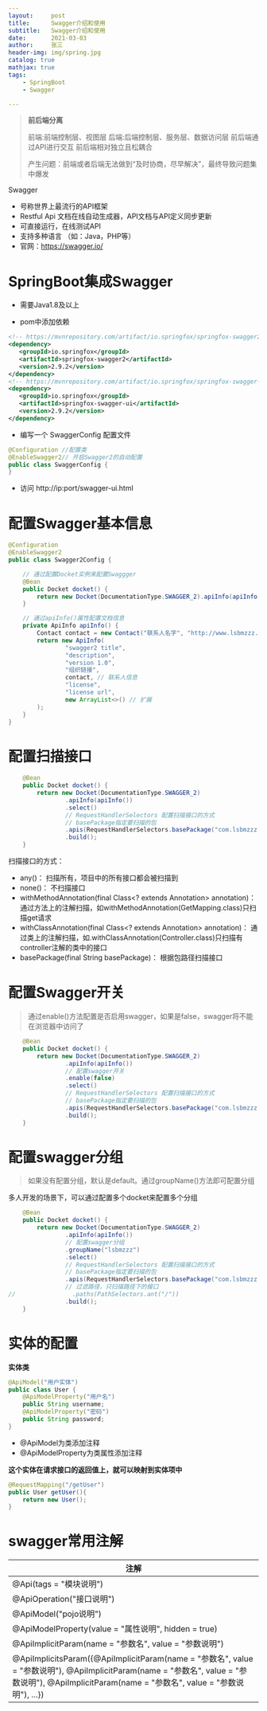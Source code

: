 ```yaml
---
layout:     post
title:      Swagger介绍和使用
subtitle:   Swagger介绍和使用
date:       2021-03-03
author:     张三
header-img: img/spring.jpg
catalog: true
mathjax: true
tags:
    - SpringBoot
    - Swagger

---
```


> **前后端分离**
>
> 前端:前端控制层、视图层
> 后端:后端控制层、服务层、数据访问层
> 前后端通过API进行交互
> 前后端相对独立且松耦合
> 
> 产生问题：前端或者后端无法做到“及时协商，尽早解决”，最终导致问题集中爆发

Swagger

- 号称世界上最流行的API框架
- Restful Api 文档在线自动生成器，API文档与API定义同步更新
- 可直接运行，在线测试API
- 支持多种语言 （如：Java，PHP等）
- 官网：https://swagger.io/

# SpringBoot集成Swagger

- 需要Java1.8及以上

- pom中添加依赖

```xml
<!-- https://mvnrepository.com/artifact/io.springfox/springfox-swagger2 -->
<dependency>
   <groupId>io.springfox</groupId>
   <artifactId>springfox-swagger2</artifactId>
   <version>2.9.2</version>
</dependency>
<!-- https://mvnrepository.com/artifact/io.springfox/springfox-swagger-ui -->
<dependency>
   <groupId>io.springfox</groupId>
   <artifactId>springfox-swagger-ui</artifactId>
   <version>2.9.2</version>
</dependency>
```

- 编写一个 SwaggerConfig 配置文件

```java
@Configuration //配置类
@EnableSwagger2// 开启Swagger2的自动配置
public class SwaggerConfig {  
}
```

- 访问 http://ip:port/swagger-ui.html 

# 配置Swagger基本信息

```java
@Configuration
@EnableSwagger2
public class Swagger2Config {

    // 通过配置Docket实例来配置Swaggger
    @Bean
    public Docket docket() {
        return new Docket(DocumentationType.SWAGGER_2).apiInfo(apiInfo());
    }

    // 通过apiInfo()属性配置文档信息
    private ApiInfo apiInfo() {
        Contact contact = new Contact("联系人名字", "http://www.lsbmzzz.cn", "联系人邮箱");
        return new ApiInfo(
                "swagger2 title",
                "description",
                "version 1.0",
                "组织链接",
                contact, // 联系人信息
                "license",
                "license url",
                new ArrayList<>() // 扩展
        );
    }
}
```

# 配置扫描接口

```java
    @Bean
    public Docket docket() {
        return new Docket(DocumentationType.SWAGGER_2)
                .apiInfo(apiInfo())
                .select()
                // RequestHandlerSelectors 配置扫描接口的方式
                // basePackage指定要扫描的包
                .apis(RequestHandlerSelectors.basePackage("com.lsbmzzz.admin"))
                .build();
    }
```

扫描接口的方式：

- any()： 扫描所有，项目中的所有接口都会被扫描到
- none()： 不扫描接口 
- withMethodAnnotation(final Class<? extends Annotation> annotation)： 通过方法上的注解扫描，如withMethodAnnotation(GetMapping.class)只扫描get请求
- withClassAnnotation(final Class<? extends Annotation> annotation)： 通过类上的注解扫描，如.withClassAnnotation(Controller.class)只扫描有controller注解的类中的接口
- basePackage(final String basePackage)：  根据包路径扫描接口

# 配置Swagger开关

> 通过enable()方法配置是否启用swagger，如果是false，swagger将不能在浏览器中访问了

```java
    @Bean
    public Docket docket() {
        return new Docket(DocumentationType.SWAGGER_2)
                .apiInfo(apiInfo())
                // 配置swagger开关
                .enable(false) 
                .select()
                // RequestHandlerSelectors 配置扫描接口的方式
                // basePackage指定要扫描的包
                .apis(RequestHandlerSelectors.basePackage("com.lsbmzzz.admin"))
                .build();
    }
```


# 配置swagger分组

> 如果没有配置分组，默认是default。通过groupName()方法即可配置分组

多人开发的场景下，可以通过配置多个docket来配置多个分组

```java
    @Bean
    public Docket docket() {
        return new Docket(DocumentationType.SWAGGER_2)
                .apiInfo(apiInfo())
                // 配置swagger分组
                .groupName("lsbmzzz")
                .select()
                // RequestHandlerSelectors 配置扫描接口的方式
                // basePackage指定要扫描的包
                .apis(RequestHandlerSelectors.basePackage("com.lsbmzzz.admin"))
                // 过滤路径，只扫描路径下的接口
//                .paths(PathSelectors.ant("/"))
                .build();
    }
```

# 实体的配置

**实体类**

```java
@ApiModel("用户实体")
public class User {
    @ApiModelProperty("用户名")
    public String username;
    @ApiModelProperty("密码")
    public String password;
}
```

- @ApiModel为类添加注释
- @ApiModelProperty为类属性添加注释

**这个实体在请求接口的返回值上，就可以映射到实体项中**

```java
@RequestMapping("/getUser")
public User getUser(){
    return new User();
}
```

# swagger常用注解

| 注解 |
| --- |
| @Api(tags = "模块说明") |
| @ApiOperation("接口说明") |
| @ApiModel("pojo说明") |
| @ApiModelProperty(value = "属性说明", hidden = true) |
| @ApiImplicitParam(name = "参数名", value = "参数说明") |
| @ApiImplicitsParam({@ApiImplicitParam(name = "参数名", value = "参数说明"), @ApiImplicitParam(name = "参数名", value = "参数说明"), @ApiImplicitParam(name = "参数名", value = "参数说明"), ...}) |

